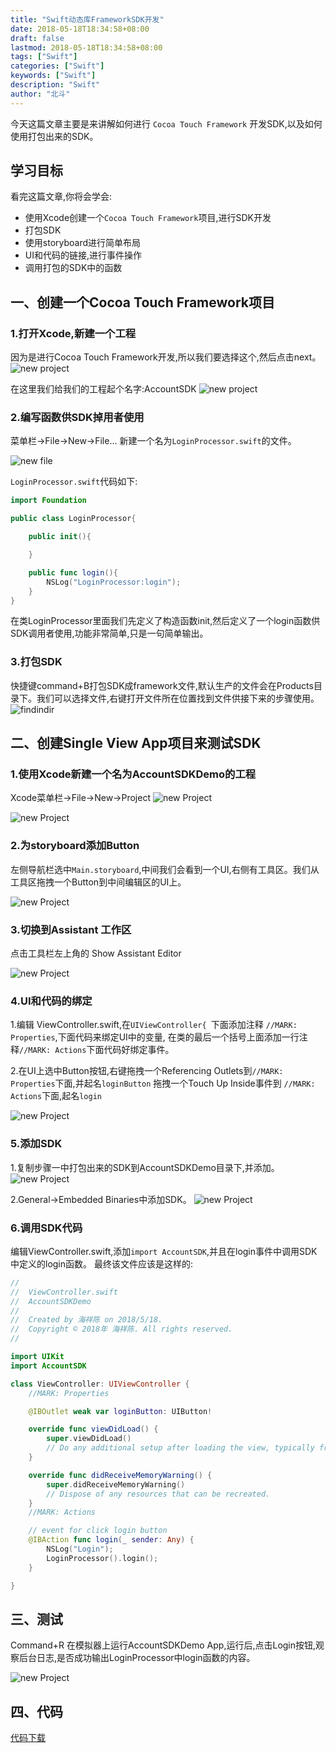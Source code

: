 ```yaml
---
title: "Swift动态库FrameworkSDK开发"
date: 2018-05-18T18:34:58+08:00
draft: false
lastmod: 2018-05-18T18:34:58+08:00
tags: ["Swift"]
categories: ["Swift"]
keywords: ["Swift"]
description: "Swift"
author: "北斗"
---
```


今天这篇文章主要是来讲解如何进行 `Cocoa Touch Framework` 开发SDK,以及如何使用打包出来的SDK。

## 学习目标
看完这篇文章,你将会学会:

* 使用Xcode创建一个`Cocoa Touch Framework`项目,进行SDK开发
* 打包SDK
* 使用storyboard进行简单布局
* UI和代码的链接,进行事件操作
* 调用打包的SDK中的函数

## 一、创建一个Cocoa Touch Framework项目
### 1.打开Xcode,新建一个工程

因为是进行Cocoa Touch Framework开发,所以我们要选择这个,然后点击next。
![new project](/media/images/2018/swift01.png)

在这里我们给我们的工程起个名字:AccountSDK
![new project](/media/images/2018/swift02.png)

### 2.编写函数供SDK掉用者使用

菜单栏->File->New->File... 新建一个名为`LoginProcessor.swift`的文件。

![new file](/media/images/2018/swift03.png)


`LoginProcessor.swift`代码如下:

```swift
import Foundation

public class LoginProcessor{

    public init(){

    }

    public func login(){
        NSLog("LoginProcessor:login");
    }
}
```
在类LoginProcessor里面我们先定义了构造函数init,然后定义了一个login函数供SDK调用者使用,功能非常简单,只是一句简单输出。

### 3.打包SDK
快捷键command+B打包SDK成framework文件,默认生产的文件会在Products目录下。我们可以选择文件,右键打开文件所在位置找到文件供接下来的步骤使用。
![findindir](/media/images/2018/swift04.png)

## ️二、创建Single View App项目来测试SDK
### 1.使用Xcode新建一个名为AccountSDKDemo的工程
Xcode菜单栏->File->New->Project
![new Project](/media/images/2018/swift05.png)

![new Project](/media/images/2018/swift06.png)

### 2.为storyboard添加Button
左侧导航栏选中`Main.storyboard`,中间我们会看到一个UI,右侧有工具区。我们从工具区拖拽一个Button到中间编辑区的UI上。

![new Project](/media/images/2018/swift07.png)

### 3.切换到Assistant 工作区
点击工具栏左上角的 Show Assistant Editor

![new Project](/media/images/2018/swift08.png)

### 4.UI和代码的绑定
1.编辑 ViewController.swift,在`UIViewController{ `下面添加注释 `//MARK: Properties`,下面代码来绑定UI中的变量,
在类的最后一个括号上面添加一行注释`//MARK: Actions`下面代码好绑定事件。

2.在UI上选中Button按钮,右键拖拽一个Referencing Outlets到`//MARK: Properties`下面,并起名`loginButton`
拖拽一个Touch Up Inside事件到 `//MARK: Actions`下面,起名`login`


![new Project](/media/images/2018/swift09.png)

### 5.添加SDK

1.复制步骤一中打包出来的SDK到AccountSDKDemo目录下,并添加。
![new Project](/media/images/2018/swift10.png)

2.General->Embedded Binaries中添加SDK。
![new Project](/media/images/2018/swift11.png)

### 6.调用SDK代码

编辑ViewController.swift,添加`import AccountSDK`,并且在login事件中调用SDK中定义的login函数。
最终该文件应该是这样的:
```swift
//
//  ViewController.swift
//  AccountSDKDemo
//
//  Created by 海祥陈 on 2018/5/18.
//  Copyright © 2018年 海祥陈. All rights reserved.
//

import UIKit
import AccountSDK

class ViewController: UIViewController {
    //MARK: Properties

    @IBOutlet weak var loginButton: UIButton!

    override func viewDidLoad() {
        super.viewDidLoad()
        // Do any additional setup after loading the view, typically from a nib.
    }

    override func didReceiveMemoryWarning() {
        super.didReceiveMemoryWarning()
        // Dispose of any resources that can be recreated.
    }
    //MARK: Actions

    // event for click login button
    @IBAction func login(_ sender: Any) {
        NSLog("Login");
        LoginProcessor().login();
    }

}
```
## 三、测试

 Command+R 在模拟器上运行AccountSDKDemo App,运行后,点击Login按钮,观察后台日志,是否成功输出LoginProcessor中login函数的内容。

 ![new Project](/media/images/2018/swift12.png)


## 四、代码
 <a href="https://github.com/hxchen/account" target="_blank">代码下载</a>



















